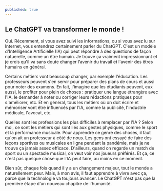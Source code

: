 ```yaml
---
published: true
---
```

## Le ChatGPT va transformer le monde !

Oui. Récemment, si vous avez suivi les informations, ou si vous avez lu sur Internet, vous entendrez certainement parler du ChatGPT. C'est un modèle d'Intelligence Artificielle (IA) qui peut répondre à des questions de façon natuerelle, comme un être humain. Je trouve ça vraiment impressionnant et je crois qu'il va sans doute changer l'avenir du travail et l'avenir des êtres humains en général.

Certains métiers vont beaucoup changer, par exemple l'éducation. Les professeurs peuvent s'en servir pour préparer des plans de cours et aussi pour noter des examens. En fait, j'imagine que les étudiants peuvent, eux aussi, le profiter pour plein de choses : pratiquer une langue étrangère avec l'IA, le demander à noter ou corriger leurs rédactions pratiques pour s'améliorer, etc. Et en général, tous les métiers où on doit écrire et mémoriser vont être influencés par l'IA, comme la publicité, l'industrie médicale, l'avocat, etc.

Quelles sont les professions les plus difficiles à remplacer par l'IA ? Selon moi, ce sont les métiers qui sont liés aux gestes physiques, comme le sport et la performance musicale. Pour apprendre ce genre des choses, il faut qu'on ait un professeur à côté de nous. Les gens ont essayé de faire des leçons sportives ou musicales en ligne pendant la pandémie, mais je ne trouve ça jamais assez efficace. D'ailleurs, quand on regarde un match de sport ou un spectacle musical, on veut voir nos joueurs préférés. Et ça, ce n'est pas quelque chose que l'IA peut faire, au moins en ce moment.

Bien sûr, chaque fois quand il y a un changement majeur, tout le monde a naturellement peur. Mais, à mon avis, il faut apprendre à vivre avec ça, parce que la technologie va toujours avancer. Le ChatGPT n'est pas que la première étape d'un nouveau chapitre de l'humanité.
